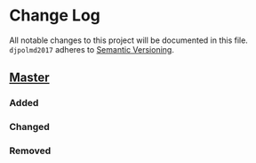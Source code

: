 # Change Log
All notable changes to this project will be documented in this file.
`djpolmd2017` adheres to [Semantic Versioning](http://semver.org/).

## [Master](https://github.com/djpolmd/djpolmd2017)
### Added

### Changed

### Removed
